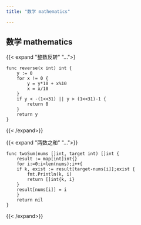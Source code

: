 ```yaml
---
title: "数学 mathematics"

---
```


## 数学 mathematics

{{< expand "整数反转" "...">}

```
func reverse(x int) int {
    y := 0
    for x != 0 {
        y = y*10 + x%10
        x = x/10
    }
    if y < -(1<<31) || y > (1<<31)-1 {
        return 0
    }
    return y
}
```

{{< /expand>}}



{{< expand "两数之和" "...">}}

```
func twoSum(nums []int, target int) []int {
    result := map[int]int{}
    for i:=0;i<len(nums);i++{
	if k, exist := result[target-nums[i]];exist {
	    fmt.Println(k, i)
	    return []int{k, i}
	}
	result[nums[i]] = i
    }
    return nil
}
```

{{< /expand>}}